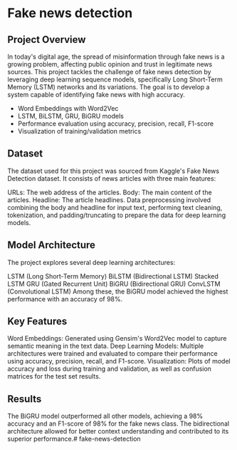 # Fake news detection 

## Project Overview
In today's digital age, the spread of misinformation through fake news is a growing problem, affecting public opinion and trust in legitimate news sources. This project tackles the challenge of fake news detection by leveraging deep learning sequence models, specifically Long Short-Term Memory (LSTM) networks and its variations. The goal is to develop a system capable of identifying fake news with high accuracy.
- Word Embeddings with Word2Vec
- LSTM, BiLSTM, GRU, BiGRU models
- Performance evaluation using accuracy, precision, recall, F1-score
- Visualization of training/validation metrics

## Dataset
The dataset used for this project was sourced from Kaggle's Fake News Detection dataset. It consists of news articles with three main features:

URLs: The web address of the articles.
Body: The main content of the articles.
Headline: The article headlines.
Data preprocessing involved combining the body and headline for input text, performing text cleaning, tokenization, and padding/truncating to prepare the data for deep learning models.

## Model Architecture
The project explores several deep learning architectures:

LSTM (Long Short-Term Memory)
BiLSTM (Bidirectional LSTM)
Stacked LSTM
GRU (Gated Recurrent Unit)
BiGRU (Bidirectional GRU)
ConvLSTM (Convolutional LSTM)
Among these, the BiGRU model achieved the highest performance with an accuracy of 98%.

## Key Features
Word Embeddings: Generated using Gensim's Word2Vec model to capture semantic meaning in the text data.
Deep Learning Models: Multiple architectures were trained and evaluated to compare their performance using accuracy, precision, recall, and F1-score.
Visualization: Plots of model accuracy and loss during training and validation, as well as confusion matrices for the test set results.

## Results
The BiGRU model outperformed all other models, achieving a 98% accuracy and an F1-score of 98% for the fake news class.
The bidirectional architecture allowed for better context understanding and contributed to its superior performance.#   f a k e - n e w s - d e t e c t i o n  
 